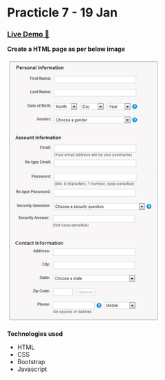 # Practicle 7 - 19 Jan

### [Live Demo 🚀](https://tushar0761.github.io/Cybercom/Practicle_7_18-1/)

**Create a HTML page as per below image**

![Alt text](./sample.png)

**Technologies used**

- HTML
- CSS
- Bootstrap
- Javascript